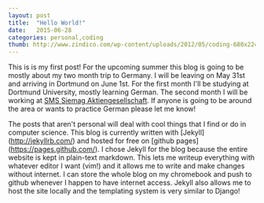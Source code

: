 ```yaml
---
layout: post
title:  "Hello World!"
date:   2015-06-28 
categories: personal,coding 
thumb: http://www.zindico.com/wp-content/uploads/2012/05/coding-680x224.png
---
```


This is is my first post! For the upcoming summer this blog is going to be mostly about my two month trip to Germany.
I will be leaving on May 31st and arriving in Dortmund on June 1st. For the first month I'll be studying at Dortmund University, mostly learning German.
The second month I will be working at [SMS Siemag Aktiengesellschaft](www.sms-siemag.com). 
If anyone is going to be around the area or wants to practice German please let me know!

The posts that aren't personal will deal with cool things that I find or do in computer science. 
This blog is currently written with [Jekyll] (http://jekyllrb.com/) and hosted for free on [github pages] (https://pages.github.com/). 
I chose Jekyll for the blog because the entire website is kept in plain-text markdown.
This lets me writeup everything with whatever editor I want (vim!) and it allows me to write and make changes without internet.
I can store the whole blog on my chromebook and push to github whenever I happen to have internet access. 
Jekyll also allows me to host the site locally and the templating system is very similar to Django! 
